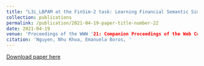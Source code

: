 ```yaml
---
title: "L3i_LBPAM at the FinSim-2 task: Learning Financial Semantic Similarities with Siamese Transformers"
collection: publications
permalink: /publication/2021-04-19-paper-title-number-22
date: 2021-04-19
venue: 'Proceedings of the WWW '21: Companion Proceedings of the Web Conference 2021'
citation: 'Nguyen, Nhu Khoa, Emanuela Boros, '
---
```


[Download paper here](https://dl.acm.org/doi/pdf/10.1145/3442442.3451384?casa_token=UyUOofHyeLcAAAAA:afxo4WKfvsBDg2s2wJYFmah0SQq8pCjxgm_9wTVYAzalREcHc3IiiANYeBLhMfWxWgyfcr2arHioKQ)



